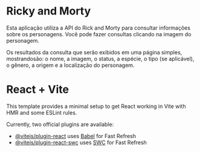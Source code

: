 # Ricky and Morty

Esta aplicação utiliza a API do Rick and Morty para consultar informações sobre os personagens. Você pode fazer consultas clicando na imagem do personagem.

Os resultados da consulta que serão exibidos em uma página simples, mostrandosão: o nome, a imagem, o status, a espécie, o tipo (se aplicável), o gênero, a origem e a localização do personagem.

# React + Vite
This template provides a minimal setup to get React working in Vite with HMR and some ESLint rules.

Currently, two official plugins are available:

- [@vitejs/plugin-react](https://github.com/vitejs/vite-plugin-react/blob/main/packages/plugin-react/README.md) uses [Babel](https://babeljs.io/) for Fast Refresh
- [@vitejs/plugin-react-swc](https://github.com/vitejs/vite-plugin-react-swc) uses [SWC](https://swc.rs/) for Fast Refresh
